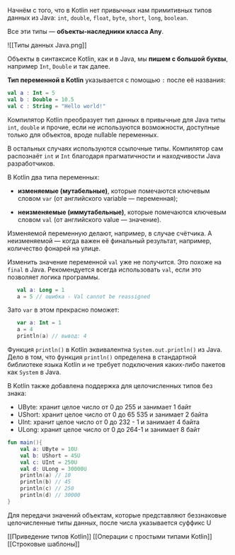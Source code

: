 Начнём с того, что в Kotlin нет привычных нам примитивных типов данных из Java: `int`, `double`, `float`, `byte`, `short`, `long`, `boolean`.

Все эти типы — **объекты-наследники класса Any**.

![[Типы данных Java.png]]

Объекты в синтаксисе Kotlin, как и в Java, мы **пишем с большой буквы**, например `Int`, `Double` и так далее.

**Тип переменной в Kotlin** указывается с помощью `:` после её названия:

```Kotlin
val a : Int = 5 
val b : Double = 10.5
val c : String = "Hello world!" 
```

Компилятор Kotlin преобразует тип данных в привычные для Java типы `int`, `double` и прочие, если не используются возможности, доступные только для объектов, вроде nullable переменных.

В остальных случаях используются ссылочные типы. Компилятор сам распознаёт `int` и `Int` благодаря прагматичности и находчивости Java разработчиков.

В Kotlin два типа переменных:

- **изменяемые (мутабельные)**, которые помечаются ключевым словом `var` (от английского variable — переменная);
    
- **неизменяемые (иммутабельные)**, которые помечаются ключевым словом `val` (от английского value — значение).
    

Изменяемой переменную делают, например, в случае счётчика. А неизменяемой — когда важен её финальный результат, например, количество фонарей на улице.

Изменить значение переменной `val` уже не получится. Это похоже на `final` в Java. Рекомендуется всегда использовать `val`, если это позволяет логика программы.

```Kotlin
   val a: Long = 1
   a = 5 // ошибка - Val cannot be reassigned 
```

Зато `var` в этом прекрасно поможет:

```Kotlin
   var a: Int = 1
   a = 4
   println(a) // вывод: 4 
```

Функция `println()` в Kotlin эквивалентна `System.out.println()` из Java.
Дело в том, что функция `println()` определена в стандартной библиотеке языка Kotlin и не требует подключения каких-либо пакетов как `System` в Java.

В Kotlin также добавлена поддержка для целочисленных типов без знака:

- UByte: хранит целое число от 0 до 255 и занимает 1 байт
- UShort: хранит целое число от 0 до 65 535 и занимает 2 байта
- UInt: хранит целое число от 0 до 232 - 1 и занимает 4 байта
- ULong: хранит целое число от 0 до 264-1 и занимает 8 байт


```Kotlin
fun main(){
    val a: UByte = 10U
    val b: UShort = 45U
    val c: UInt = 250U
    val d: ULong = 30000U
    println(a) // 10
    println(b) // 45
    println(c) // 250
    println(d) // 30000
}
```

Для передачи значений объектам, которые представляют беззнаковые целочисленные типы данных, после числа указывается суффикс U

[[Приведение типов Kotlin]]
[[Операции с простыми типами Kotlin]]
[[Строковые шаблоны]]